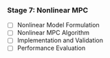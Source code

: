 ### Stage 7: Nonlinear MPC
- [ ] Nonlinear Model Formulation
- [ ] Nonlinear MPC Algorithm
- [ ] Implementation and Validation
- [ ] Performance Evaluation
